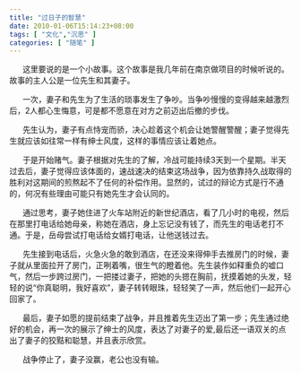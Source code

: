 ```yaml
---
title: "过日子的智慧"
date: 2010-01-06T15:14:23+08:00
tags: [ "文化","沉思" ]
categories: [ "随笔" ]
---
```


&#160; &#160;&#160; &#160;这里要说的是一个小故事。这个故事是我几年前在南京做项目的时候听说的。故事的主人公是一位先生和其妻子。

<!--more-->

&#160; &#160;&#160; &#160;一次，妻子和先生为了生活的琐事发生了争吵。当争吵慢慢的变得越来越激烈后，2人都心生悔意，可是都不愿意在对方之前迈出后撤的步伐。

&#160; &#160;&#160; &#160;先生认为，妻子有点恃宠而骄，决心趁着这个机会让她警醒警醒；妻子觉得先生就应该如往常一样有绅士风度，这样的事情应该让着她点。

&#160; &#160;&#160; &#160;于是开始赌气。妻子根据对先生的了解，冷战可能持续3天到一个星期。半天过去后，妻子觉得应该体面的，速战速决的结束这场战争，因为依靠持久战取得的胜利对这期间的煎熬起不了任何的补偿作用。显然的，试过的辩论方式是行不通的，何况有些理由可能只有她先生才会认同的。

&#160; &#160;&#160; &#160;通过思考，妻子她住进了火车站附近的新世纪酒店，看了几小时的电视，然后在那里打电话给她母亲，称她在酒店，身上忘记没有钱了，而先生的电话老打不通。于是，岳母尝试打电话给女婿打电话，让他送钱过去。

&#160; &#160;&#160; &#160;先生接到电话后，火急火急的敢到酒店，在还没来得伸手去推房门的时候，妻子就从里面拉开了房门，正咧着嘴，很生气的瞪着他。先生装作如释重负的嘘口气，然后一步跨过房门，一把搂过妻子，把她的头摁在胸前，抚摸着她的头发，轻轻的说“你真聪明，我好喜欢”，妻子转转眼珠，轻轻笑了一声，然后他们一起开心回家了。

&#160; &#160;&#160; &#160;最后，妻子如愿的提前结束了战争，并且推着先生迈出了第一步；先生通过绝好的机会，再一次的展示了绅士的风度，表达了对妻子的爱,最后还一语双关的点出了妻子的狡黠和聪慧，并且表示欣赏。

&#160; &#160;&#160; &#160;战争停止了，妻子没赢，老公也没有输。